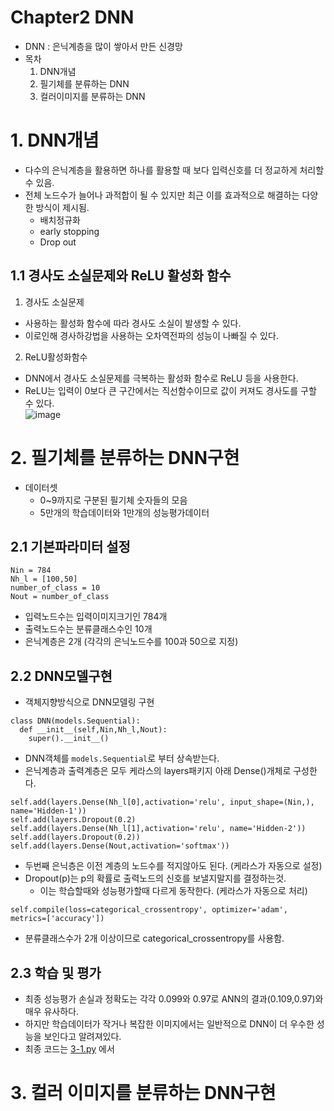 # Chapter2 DNN

- DNN : 은닉계층을 많이 쌓아서 만든 신경망
- 목차
  1. DNN개념
  2. 필기체를 분류하는 DNN
  3. 컬러이미지를 분류하는 DNN

# 1. DNN개념
- 다수의 은닉계층을 활용하면 하나를 활용할 때 보다 입력신호를 더 정교하게 처리할 수 있음.
- 전체 노드수가 늘어나 과적합이 될 수 있지만 최근 이를 효과적으로 해결하는 다양한 방식이 제시됨.
  - 배치정규화
  - early stopping
  - Drop out
## 1.1 경사도 소실문제와 ReLU 활성화 함수
1. 경사도 소실문제
  - 사용하는 활성화 함수에 따라 경사도 소실이 발생할 수 있다. 
  - 이로인해 경사하강법을 사용하는 오차역전파의 성능이 나빠질 수 있다.
2. ReLU활성화함수
  - DNN에서 경사도 소실문제를 극복하는 활성화 함수로 ReLU 등을 사용한다.
  - ReLU는 입력이 0보다 큰 구간에서는 직선함수이므로 값이 커져도 경사도를 구할 수 있다.\
  ![image](https://user-images.githubusercontent.com/70633080/109912436-68ab0b00-7cef-11eb-8244-894e12bd6590.png)

# 2. 필기체를 분류하는 DNN구현
- 데이터셋
  - 0~9까지로 구분된 필기체 숫자들의 모음
  - 5만개의 학습데이터와 1만개의 성능평가데이터
## 2.1 기본파라미터 설정
```
Nin = 784
Nh_l = [100,50]
number_of_class = 10
Nout = number_of_class
```
- 입력노드수는 입력이미지크기인 784개
- 출력노드수는 분류클래스수인 10개
- 은닉계층은 2개 (각각의 은닉노드수를 100과 50으로 지정)

## 2.2 DNN모델구현
- 객체지향방식으로 DNN모델링 구현
```
class DNN(models.Sequential):
  def __init__(self,Nin,Nh_l,Nout):
    super().__init__()
```
- DNN객체를 ```models.Sequential```로 부터 상속받는다.
- 은닉계층과 출력계층은 모두 케라스의 layers패키지 아래 Dense()개체로 구성한다.
```
self.add(layers.Dense(Nh_l[0],activation='relu', input_shape=(Nin,), name='Hidden-1'))
self.add(layers.Dropout(0.2)
self.add(layers.Dense(Nh_l[1],activation='relu', name='Hidden-2'))
self.add(layers.Dropout(0.2))
self.add(layers.Dense(Nout,activation='softmax'))
```
- 두번째 은닉층은 이전 계층의 노드수를 적지않아도 된다. (케라스가 자동으로 설정)
- Dropout(p)는 p의 확률로 출력노드의 신호를 보낼지말지를 결정하는것. 
  - 이는 학습할때와 성능평가할때 다르게 동작한다. (케라스가 자동으로 처리)
```
self.compile(loss=categorical_crossentropy', optimizer='adam', metrics=['accuracy'])
```
- 분류클래스수가 2개 이상이므로 categorical_crossentropy를 사용함. 

## 2.3 학습 및 평가
- 최종 성능평가 손실과 정확도는 각각 0.099와 0.97로 ANN의 결과(0.109,0.97)와 매우 유사하다.
- 하지만 학습데이터가 작거나 복잡한 이미지에서는 일반적으로 DNN이 더 우수한 성능을 보인다고 알려져있다.
- 최종 코드는 [3-1.py](https://github.com/sugyeong-yu/Keras_AI/blob/main/CH2.DNN/3-1.py) 에서 
# 3. 컬러 이미지를 분류하는 DNN구현
